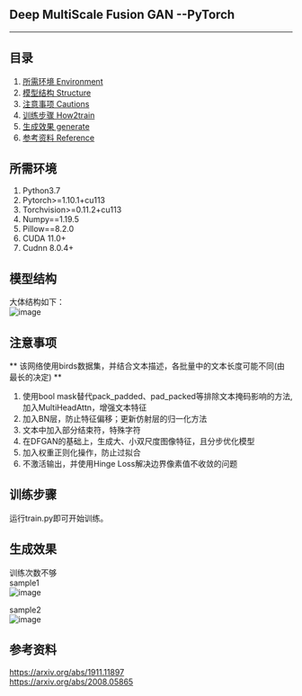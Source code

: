 ﻿## Deep MultiScale Fusion GAN --PyTorch 
---

## 目录
1. [所需环境 Environment](#所需环境)
2. [模型结构 Structure](#模型结构)
3. [注意事项 Cautions](#注意事项)
4. [训练步骤 How2train](#训练步骤)
5. [生成效果 generate](#生成效果)
6. [参考资料 Reference](#参考资料)

## 所需环境
1. Python3.7
2. Pytorch>=1.10.1+cu113  
3. Torchvision>=0.11.2+cu113
4. Numpy==1.19.5
5. Pillow==8.2.0
6. CUDA 11.0+
7. Cudnn 8.0.4+

## 模型结构  
大体结构如下：  
![image]()  

## 注意事项  
** 该网络使用birds数据集，并结合文本描述，各批量中的文本长度可能不同(由最长的决定) **  
1. 使用bool mask替代pack_padded、pad_packed等排除文本掩码影响的方法,
加入MultiHeadAttn，增强文本特征
2.  加入BN层，防止特征偏移；更新仿射层的归一化方法
3.  文本中加入部分结束符，特殊字符
3.  在DFGAN的基础上，生成大、小双尺度图像特征，且分步优化模型 
4.  加入权重正则化操作，防止过拟合
5.  不激活输出，并使用Hinge Loss解决边界像素值不收敛的问题

## 训练步骤
运行train.py即可开始训练。  

## 生成效果  
训练次数不够  
sample1  
![image]()  

sample2  
![image]()  

## 参考资料  
https://arxiv.org/abs/1911.11897  
https://arxiv.org/abs/2008.05865  
